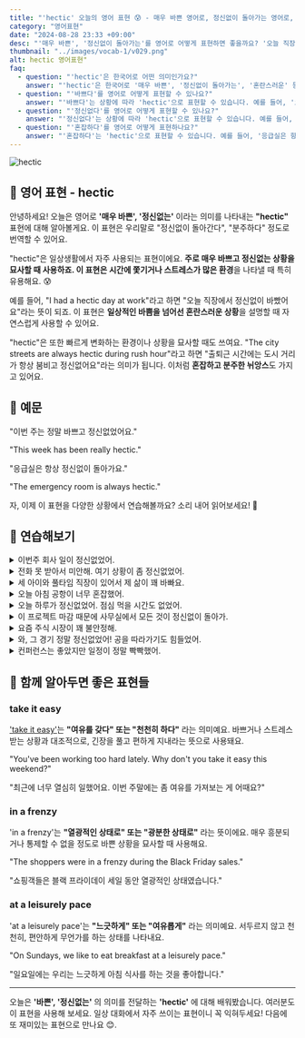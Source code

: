 ```yaml
---
title: "'hectic' 오늘의 영어 표현 😰 - 매우 바쁜 영어로, 정신없이 돌아가는 영어로, 혼란스러운 영어로"
category: "영어표현"
date: "2024-08-28 23:33 +09:00"
desc: "'매우 바쁜', '정신없이 돌아가는'를 영어로 어떻게 표현하면 좋을까요? '오늘 직장에서 정신없이 바빴어요.', '응급실은 항상 혼잡해요' 등을 영어로 표현하는 법을 배워봅시다. 다양한 예문을 통해서 연습하고 본인의 표현으로 만들어 보세요."
thumbnail: "../images/vocab-1/v029.png"
alt: hectic 영어표현"
faq:
  - question: "'hectic'은 한국어로 어떤 의미인가요?"
    answer: "'hectic'은 한국어로 '매우 바쁜', '정신없이 돌아가는', '혼란스러운' 등으로 번역될 수 있습니다. 주로 매우 바쁘고 정신없는 상황을 묘사할 때 사용합니다."
  - question: "'바쁘다'를 영어로 어떻게 표현할 수 있나요?"
    answer: "'바쁘다'는 상황에 따라 'hectic'으로 표현할 수 있습니다. 예를 들어, '오늘 직장에서 정말 바빴어요'는 'I had a hectic day at work'로 말할 수 있습니다."
  - question: "'정신없다'를 영어로 어떻게 표현할 수 있나요?"
    answer: "'정신없다'는 상황에 따라 'hectic'으로 표현할 수 있습니다. 예를 들어, '출퇴근 시간에는 도시 거리가 항상 정신없어요'는 'The city streets are always hectic during rush hour'로 말할 수 있습니다."
  - question: "'혼잡하다'를 영어로 어떻게 표현하나요?"
    answer: "'혼잡하다'는 'hectic'으로 표현할 수 있습니다. 예를 들어, '응급실은 항상 혼잡해요'는 'The emergency room is always hectic'으로 표현할 수 있습니다."
---
```


![hectic](../images/vocab-1/v029-1.avif)

## 🌟 영어 표현 - hectic

안녕하세요! 오늘은 영어로 **'매우 바쁜', '정신없는'** 이라는 의미를 나타내는 **"hectic"** 표현에 대해 알아볼게요. 이 표현은 우리말로 "정신없이 돌아간다", "분주하다" 정도로 번역할 수 있어요.

"hectic"은 일상생활에서 자주 사용되는 표현이에요. **주로 매우 바쁘고 정신없는 상황을 묘사할 때 사용하죠. 이 표현은 시간에 쫓기거나 스트레스가 많은 환경**을 나타낼 때 특히 유용해요. 😰

예를 들어, "I had a hectic day at work"라고 하면 "오늘 직장에서 정신없이 바빴어요"라는 뜻이 되죠. 이 표현은 **일상적인 바쁨을 넘어선 혼란스러운 상황**을 설명할 때 자연스럽게 사용할 수 있어요.

"hectic"은 또한 빠르게 변화하는 환경이나 상황을 묘사할 때도 쓰여요. "The city streets are always hectic during rush hour"라고 하면 "출퇴근 시간에는 도시 거리가 항상 붐비고 정신없어요"라는 의미가 됩니다. 이처럼 **혼잡하고 분주한 뉘앙스**도 가지고 있어요.

<script async src="https://pagead2.googlesyndication.com/pagead/js/adsbygoogle.js?client=ca-pub-1465612013356152"
     crossorigin="anonymous"></script>
<!-- engple-horizontal-ad -->

<ins class="adsbygoogle"
     style="display:block"
     data-ad-client="ca-pub-1465612013356152"
     data-ad-slot="2106896038"
     data-ad-format="auto"
     data-full-width-responsive="true"></ins>

<script>
     (adsbygoogle = window.adsbygoogle || []).push({});
</script>

## 📖 예문

"이번 주는 정말 바쁘고 정신없었어요."

"This week has been really hectic."

"응급실은 항상 정신없이 돌아가요."

"The emergency room is always hectic."

자, 이제 이 표현을 다양한 상황에서 연습해볼까요? 소리 내어 읽어보세요! 🚀

## 💬 연습해보기

<details>
<summary>이번주 회사 일이 정신없었어.</summary>
<span>It's been such a hectic week at work.</span>
</details>

<details>
<summary>전화 못 받아서 미안해. 여기 상황이 좀 정신없었어.</summary>
<span>Sorry I missed your call. Things have been really hectic around here.</span>
</details>

<details>
<summary>세 아이와 풀타임 직장이 있어서 제 삶이 꽤 바빠요.</summary>
<span>With three kids and a full-time job, my life is pretty hectic.</span>
</details>

<details>
<summary>오늘 아침 공항이 너무 혼잡했어.</summary>
<span>The airport was hectic this morning.</span>
</details>

<details>
<summary>오늘 하루가 정신없었어. 점심 먹을 시간도 없었어.</summary>
<span>It's been a hectic day. I haven't even had time for lunch.</span>
</details>

<details>
<summary>이 프로젝트 마감 때문에 사무실에서 모든 것이 정신없이 돌아가.</summary>
<span>This project deadline is making everything hectic at the office.</span>
</details>

<details>
<summary>요즘 주식 시장이 꽤 불안정해.</summary>
<span>The stock market has been pretty hectic lately.</span>
</details>

<details>
<summary>와, 그 경기 정말 정신없었어! 공을 따라가기도 힘들었어.</summary>
<span>Wow, that game was hectic! I could barely follow the ball.</span>
</details>

<details>
<summary>컨퍼런스는 좋았지만 일정이 정말 빡빡했어.</summary>
<span>The conference was great, but the schedule was really hectic.</span>
</details>

## 🤝 함께 알아두면 좋은 표현들

### take it easy

['take it easy'](/blog/너무-긴장하지마-영어표현/)는 **"여유를 갖다" 또는 "천천히 하다"** 라는 의미예요. 바쁘거나 스트레스 받는 상황과 대조적으로, 긴장을 풀고 편하게 지내라는 뜻으로 사용돼요.

"You've been working too hard lately. Why don't you take it easy this weekend?"

"최근에 너무 열심히 일했어요. 이번 주말에는 좀 여유를 가져보는 게 어때요?"

### in a frenzy

'in a frenzy'는 **"열광적인 상태로" 또는 "광분한 상태로"** 라는 뜻이에요. 매우 흥분되거나 통제할 수 없을 정도로 바쁜 상황을 묘사할 때 사용해요.

"The shoppers were in a frenzy during the Black Friday sales."

"쇼핑객들은 블랙 프라이데이 세일 동안 열광적인 상태였습니다."

### at a leisurely pace

'at a leisurely pace'는 **"느긋하게" 또는 "여유롭게"** 라는 의미예요. 서두르지 않고 천천히, 편안하게 무언가를 하는 상태를 나타내요.

"On Sundays, we like to eat breakfast at a leisurely pace."

"일요일에는 우리는 느긋하게 아침 식사를 하는 것을 좋아합니다."

---

오늘은 **'바쁜', '정신없는'** 의 의미를 전달하는 **'hectic'** 에 대해 배워봤습니다. 여러분도 이 표현을 사용해 보세요. 일상 대화에서 자주 쓰이는 표현이니 꼭 익혀두세요! 다음에 또 재미있는 표현으로 만나요 😊.
